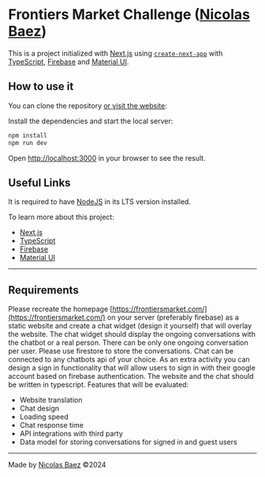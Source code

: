 # Frontiers Market Challenge ([Nicolas Baez](https://github.com/nicobxez))

This is a project initialized with [Next.js](https://nextjs.org/docs)
using [`create-next-app`](https://github.com/vercel/next.js/tree/canary/packages/create-next-app)
with [TypeScript](https://www.typescriptlang.org/), [Firebase](https://firebase.google.com/) and [Material UI](https://mui.com/material-ui/getting-started/).

## How to use it

You can clone the repository [or visit the website](https://frontiers-market-challenge.vercel.app/):

Install the dependencies and start the local server:

```bash
npm install
npm run dev
```

Open [http://localhost:3000](http://localhost:3000) in your browser to see the result.

## Useful Links

It is required to have [NodeJS](https://nodejs.org/es) in its LTS version installed.

To learn more about this project:

- [Next.js](https://nextjs.org/docs)
- [TypeScript](https://www.typescriptlang.org/)
- [Firebase](https://firebase.google.com/)
- [Material UI](https://mui.com/material-ui/getting-started/)

---

## Requirements

Please recreate the homepage [https://frontiersmarket.com/](https://frontiersmarket.com/) on your server (preferably firebase) as a static website and create a chat widget (design it yourself) that will overlay the website.
The chat widget should display the ongoing conversations with the chatbot or a real person. There can be only one ongoing conversation per user. Please use firestore to store the conversations. Chat can be connected to any chatbots api of your choice.
As an extra activity you can design a sign in functionality that will allow users to sign in with their google account based on firebase authentication.
The website and the chat should be written in typescript.
Features that will be evaluated:

- Website translation
- Chat design
- Loading speed
- Chat response time
- API integrations with third party
- Data model for storing conversations for signed in and guest users

---

Made by [Nicolas Baez](https://github.com/nicobxez) ©2024
